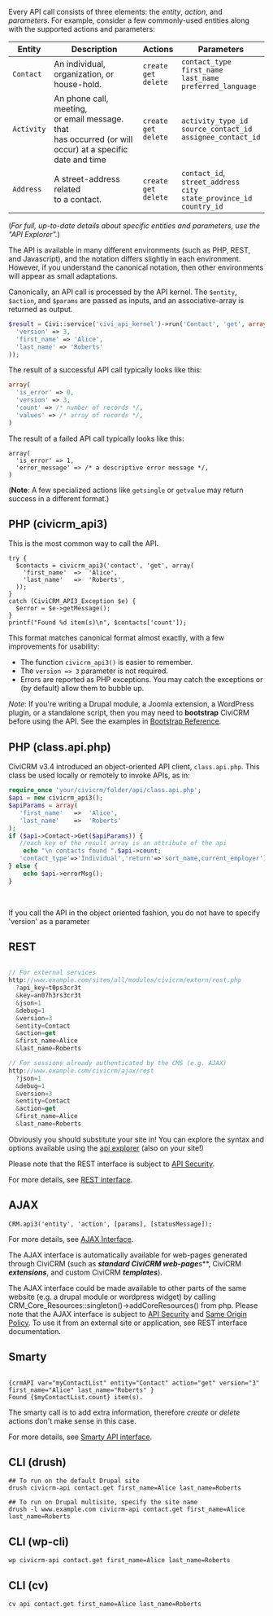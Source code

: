 Every API call consists of three elements: the *entity*, *action*, and
*parameters*.  For example, consider a few commonly-used entities along
with the supported actions and parameters:


| Entity                   | Description              | Actions |  Parameters       |
|--------------------------|--------------------------|---------|-------------------|
| <code>Contact</code>     | An individual, <br /> organization, or <br />house-hold.         |<code>create</code><br/><code>get</code><br/><code>delete</code><br/>| <code>contact\_type</code><br /> <code>first\_name</code>  <br /><code>last\_name</code> <br /><code>preferred\_language</code>       |
| <code>Activity</code>    | An phone call, meeting,<br /> or email message. that <br /> has occurred (or will <br /> occur) at a specific <br /> date and time|<code>create</code><br/><code>get</code><br/><code>delete</code><br/>| <code>activity\_type\_id</code> <br /> <code>source\_contact\_id</code> <br /> <code>assignee\_contact\_id</code>    |
| <code>Address</code>     | A street-address related <br /> to a contact. |<code>create</code><br/><code>get</code><br/><code>delete</code><br/>| <code>contact\_id</code>,  <br /> <code>street\_address</code> <br /> <code>city</code>  <br /> <code>state\_province\_id</code> <br /> <code>country\_id</code>     |

(*For full, up-to-date details about specific entities and parameters, use the "API Explorer".*)

The API is available in many different environments (such as PHP, REST, and
Javascript), and the notation differs slightly in each environment.
However, if you understand the canonical notation, then other environments
will appear as small adaptations.

Canonically, an API call is processed by the API kernel.  The `$entity`,
`$action`, and `$params` are passed as inputs, and an associative-array is
returned as output.

```php
$result = Civi::service('civi_api_kernel')->run('Contact', 'get', array(
  'version' => 3,
  'first_name' => 'Alice',
  'last_name' => 'Roberts'
));
```

The result of a successful API call typically looks like this:

```php
array(
  'is_error' => 0,
  'version' => 3,
  'count' => /* number of records */,
  'values' => /* array of records */,
)
```

The result of a failed API call typically looks like this:

````
array(
  'is_error' => 1,
  'error_message' => /* a descriptive error message */,
)
````

(**Note**: A few specialized actions like `getsingle` or `getvalue` may
return success in a different format.)


PHP (civicrm_api3)
------------------

This is the most common way to call the API.

```
try {
  $contacts = civicrm_api3('contact', 'get', array(
    'first_name'  =>  'Alice',
    'last_name'   =>  'Roberts',
  ));
}
catch (CiviCRM_API3_Exception $e) {
  $error = $e->getMessage();
}
printf("Found %d item(s)\n", $contacts['count']);
```

This format matches canonical format almost exactly, with a few improvements
for usability:

 * The function `civicrm_api3()` is easier to remember.
 * The `version => 3` parameter is not required.
 * Errors are reported as PHP exceptions. You may catch the exceptions or (by default) allow
   them to bubble up.

*Note*: If you're writing a Drupal module, a Joomla extension, a WordPress
plugin, or a standalone script, then you may need to **bootstrap** CiviCRM
before using the API.  See the examples in [Bootstrap
Reference](/confluence/display/CRMDOC/Bootstrap+Reference). 


PHP (class.api.php)
----------------------------

CiviCRM v3.4 introduced an object-oriented API client, `class.api.php`.
This class be used locally or remotely to invoke APIs, as in:

```php
require_once 'your/civicrm/folder/api/class.api.php';
$api = new civicrm_api3();
$apiParams = array(
   'first_name'   =>  'Alice',
   'last_name'    =>  'Roberts'
);
if ($api->Contact->Get($apiParams)) {
   //each key of the result array is an attribute of the api
    echo "\n contacts found ".$api->count;
   'contact_type'=>'Individual','return'=>'sort_name,current_employer')) {
} else {
    echo $api->errorMsg();
}
```
 

If you call the API in the object oriented fashion, you do not have to
specify 'version' as a parameter

REST
----

````javascript

// For external services
http://www.example.com/sites/all/modules/civicrm/extern/rest.php
  ?api_key=t0ps3cr3t
  &key=an07h3rs3cr3t
  &json=1
  &debug=1
  &version=3
  &entity=Contact
  &action=get
  &first_name=Alice
  &last_name=Roberts

// For sessions already authenticated by the CMS (e.g. AJAX)
http://www.example.com/civicrm/ajax/rest
  ?json=1
  &debug=1
  &version=3
  &entity=Contact
  &action=get
  &first_name=Alice
  &last_name=Roberts

````

Obviously you should substitute your site in! You can explore the syntax
and options available using the [api
explorer](http://sandbox.civicrm.org/civicrm/ajax/doc#explorer) (also on
your site!)

Please note that the REST interface is subject to [API Security](/confluence/display/CRMDOC/API+Security).

For more details, see [REST
interface](http://wiki.civicrm.org/confluence/display/CRMDOC/REST+interface). 

AJAX
----

````
CRM.api3('entity', 'action', [params], [statusMessage]);

````

For more details, see [AJAX
Interface](/confluence/display/CRMDOC/AJAX+Interface).

The AJAX interface is automatically available for web-pages generated through CiviCRM (such as ***standard CiviCRM web-page****s***, CiviCRM ***extensions***, and custom CiviCRM ***templates***).

The AJAX interface could be made available to other parts of the same website (e.g. a drupal module or wordpress widget) by calling CRM\_Core\_Resources::singleton()-\>addCoreResources() from php. Please note that the AJAX interface is subject to [API Security](/confluence/display/CRMDOC/API+Security) and [Same Origin Policy](http://en.wikipedia.org/wiki/Same_origin_policy). To use it from an external site or application, see REST interface documentation.

Smarty
------

````

{crmAPI var="myContactList" entity="Contact" action="get" version="3" first_name="Alice" last_name="Roberts" }
Found {$myContactList.count} item(s).

````


The smarty call is to add extra information, therefore *create* or
*delete* actions don't make sense in this case.

For more details, see [Smarty API
interface](/confluence/display/CRMDOC/Smarty+API+interface).

CLI (drush)
-----

```
## To run on the default Drupal site
drush civicrm-api contact.get first_name=Alice last_name=Roberts

## To run on Drupal multisite, specify the site name
drush -l www.example.com civicrm-api contact.get first_name=Alice last_name=Roberts
```

CLI (wp-cli)
-----

```
wp civicrm-api contact.get first_name=Alice last_name=Roberts
```

CLI (cv)
-----

````
cv api contact.get first_name=Alice last_name=Roberts
````
